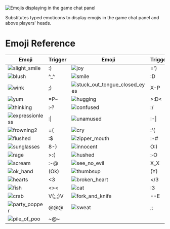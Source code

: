 ![Emojis displaying in the game chat panel](https://user-images.githubusercontent.com/8920674/57576663-cd83da00-7465-11e9-97e5-92787c31c30f.png)

Substitutes typed emoticons to display emojis in the game chat panel and above players' heads.

# Emoji Reference

| Emoji | Trigger | Emoji | Trigger | Emoji | Trigger |
| ------------- | ------------- | ------------- | ------------- | ------------- | ------------- |
| ![slight_smile](https://user-images.githubusercontent.com/2979691/57862390-2e0d7100-77f0-11e9-9c91-f0c58f7a0b48.png)  | :)  | ![joy](https://user-images.githubusercontent.com/2979691/57862407-31a0f800-77f0-11e9-839b-17db0414bc59.png) | =') | ![cowboy](https://user-images.githubusercontent.com/2979691/57862435-39609c80-77f0-11e9-9d93-405508c5db5a.png) | 3:) |
| ![blush](https://user-images.githubusercontent.com/2979691/57862444-3d8cba00-77f0-11e9-9b79-633abb67864f.png) | ^\_^ | ![smile](https://user-images.githubusercontent.com/2979691/57862389-2d74da80-77f0-11e9-8dc3-8116a7521ae6.png) | :D | ![grinning](https://user-images.githubusercontent.com/2979691/57862414-336abb80-77f0-11e9-9131-969b16333183.png) | =D |
| ![wink](https://user-images.githubusercontent.com/2979691/57862366-26e66300-77f0-11e9-8c62-c818c5384e69.png) | ;) | ![stuck_out_tongue_closed_eyes](https://user-images.githubusercontent.com/2979691/57862380-29e15380-77f0-11e9-8e8a-4d8e9006080b.png) | X-P | ![stuck_out_tongue](https://user-images.githubusercontent.com/2979691/57862383-2c43ad80-77f0-11e9-9ab4-b648f50dda61.png) | :P |
| ![yum](https://user-images.githubusercontent.com/2979691/57862365-26e66300-77f0-11e9-9c02-b2e2e9a37058.png) | =P~ | ![hugging](https://user-images.githubusercontent.com/2979691/57862410-32d22500-77f0-11e9-81ed-8c1ec65e0cb5.png) | >:D< | ![triumph](https://user-images.githubusercontent.com/2979691/57862372-28b02680-77f0-11e9-952a-68f8b7314c29.png) | :> |
| ![thinking](https://user-images.githubusercontent.com/2979691/57862376-2948bd00-77f0-11e9-80e1-7d7d25e75778.png) | :‑? | ![confused](https://user-images.githubusercontent.com/2979691/57862438-3a91c980-77f0-11e9-863c-da4432041554.png) | :/ | ![neutral_face](https://user-images.githubusercontent.com/2979691/57862405-31086180-77f0-11e9-83cb-3b2e63dec2e5.png) | =\| |
| ![expressionless](https://user-images.githubusercontent.com/2979691/57862426-3665ac00-77f0-11e9-8b19-f3070259dd75.png) | :\| | ![unamused](https://user-images.githubusercontent.com/2979691/57862369-277ef980-77f0-11e9-88cd-48efff7b4f0a.png) | :-\| | ![slight_frown](https://user-images.githubusercontent.com/2979691/57862392-2e0d7100-77f0-11e9-9045-e4f59dbb34db.png) | :( |
| ![frowning2](https://user-images.githubusercontent.com/2979691/57862416-336abb80-77f0-11e9-8b94-af45fc77e3c5.png) | =( | ![cry](https://user-images.githubusercontent.com/2979691/57862429-36fe4280-77f0-11e9-9e21-276fbba57f4b.png) | :'( | ![sob](https://user-images.githubusercontent.com/2979691/57862384-2c43ad80-77f0-11e9-9279-1ebd264ada88.png) | :\_(  |
| ![flushed](https://user-images.githubusercontent.com/2979691/57862423-3665ac00-77f0-11e9-820e-683fad2a3adf.png) | :$ | ![zipper_mouth](https://user-images.githubusercontent.com/2979691/57862364-26e66300-77f0-11e9-9398-d5d693a4deee.png) | :-# | ![persevere](https://user-images.githubusercontent.com/2979691/57862401-2fd73480-77f0-11e9-8210-af725b968d94.png) | >_< |
| ![sunglasses](https://user-images.githubusercontent.com/2979691/57862379-2948bd00-77f0-11e9-980c-61648817ea84.png) | 8-) | ![innocent](https://user-images.githubusercontent.com/2979691/57862408-32d22500-77f0-11e9-9c0a-f7e24d7e4e8c.png) | O:) | ![smiling_imp](https://user-images.githubusercontent.com/2979691/57862387-2d74da80-77f0-11e9-8696-e09479689ab7.png) | >:) |
| ![rage](https://user-images.githubusercontent.com/2979691/57862398-2ea60780-77f0-11e9-99d6-b81968a1a6aa.png) | >:( | ![hushed](https://user-images.githubusercontent.com/2979691/57862409-32d22500-77f0-11e9-81fe-981c9962b3e8.png) | :‑O | ![open_mouth](https://user-images.githubusercontent.com/2979691/57862403-2fd73480-77f0-11e9-9b60-32587a9074dc.png) | :O |
| ![scream](https://user-images.githubusercontent.com/2979691/57862396-2ea60780-77f0-11e9-853c-7df0462a67cf.png) | :-@ | ![see_no_evil](https://user-images.githubusercontent.com/2979691/57862394-2e0d7100-77f0-11e9-9a49-e5cd96852c27.png) | X_X | ![dancer](https://user-images.githubusercontent.com/2979691/57862428-36fe4280-77f0-11e9-9f1e-c7823b78bbb3.png) | \\:D/ |
| ![ok_hand](https://user-images.githubusercontent.com/2979691/57862404-31086180-77f0-11e9-8cd3-2d3fa940b069.png) | (Ok) | ![thumbsup](https://user-images.githubusercontent.com/2979691/57862373-28b02680-77f0-11e9-8c72-376c76c5f828.png) | (Y) | ![thumbsdown](https://user-images.githubusercontent.com/2979691/57862375-28b02680-77f0-11e9-8081-dfde1303b3f9.png) | (N) |
| ![hearts](https://user-images.githubusercontent.com/2979691/57862412-32d22500-77f0-11e9-98a6-b6979c260c3c.png) | <3 | ![broken_heart](https://user-images.githubusercontent.com/2979691/57862440-3b2a6000-77f0-11e9-951b-68c0290851bb.png) | </3 | ![zzz](https://user-images.githubusercontent.com/2979691/57862363-26e66300-77f0-11e9-8439-4190ca5b4373.png) | Zzz |
| ![fish](https://user-images.githubusercontent.com/2979691/57862424-3665ac00-77f0-11e9-8b84-ad3dcf266dfd.png) | <>< | ![cat](https://user-images.githubusercontent.com/2979691/57862439-3b2a6000-77f0-11e9-828b-afdd28664c02.png) | :3 | ![dog](https://user-images.githubusercontent.com/2979691/57862427-36fe4280-77f0-11e9-9601-0d47098373f3.png) | =3 |
| ![crab](https://user-images.githubusercontent.com/2979691/57862433-38c80600-77f0-11e9-81d7-c9d292e86007.png) | V(;,;)V | ![fork_and_knife](https://user-images.githubusercontent.com/2979691/57862421-35cd1580-77f0-11e9-9e2e-f2e5d47bffa5.png) | --E | ![cooking](https://user-images.githubusercontent.com/2979691/57862436-39609c80-77f0-11e9-9905-34680d0ee695.png) | --(o) |
| ![party_popper](https://user-images.githubusercontent.com/2979691/57862402-2fd73480-77f0-11e9-9b59-dcb196e0e1c1.png) | @@@ | ![sweat](https://user-images.githubusercontent.com/2979691/57862378-2948bd00-77f0-11e9-9ffe-efa04b0b28d1.png) | ;; | ![eyes](https://user-images.githubusercontent.com/2979691/57862425-3665ac00-77f0-11e9-84e6-74a602c640e5.png) | O.O |
| ![pile_of_poo](https://user-images.githubusercontent.com/2979691/57862399-2fd73480-77f0-11e9-9878-b588c8f2b480.png) | \~@\~ |